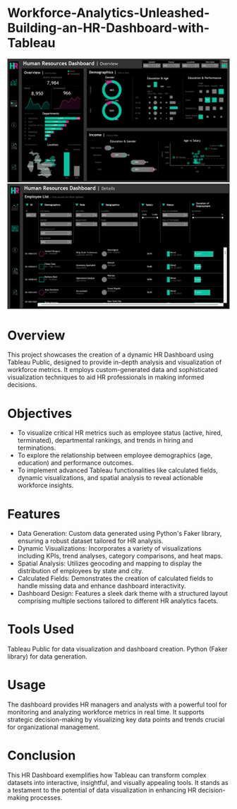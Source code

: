 # Workforce-Analytics-Unleashed-Building-an-HR-Dashboard-with-Tableau
![alt text](https://github.com/myselfadib/Workforce-Analytics-Unleashed-Building-an-HR-Dashboard-with-Tableau/blob/main/HR%20Overview.png)
![alt text](https://github.com/myselfadib/Workforce-Analytics-Unleashed-Building-an-HR-Dashboard-with-Tableau/blob/main/HR%20Details.png)
# Overview
This project showcases the creation of a dynamic HR Dashboard using Tableau Public, designed to provide in-depth analysis and visualization of workforce metrics. It employs custom-generated data and sophisticated visualization techniques to aid HR professionals in making informed decisions.

# Objectives
- To visualize critical HR metrics such as employee status (active, hired, terminated), departmental rankings, and trends in hiring and terminations.
- To explore the relationship between employee demographics (age, education) and performance outcomes.
- To implement advanced Tableau functionalities like calculated fields, dynamic visualizations, and spatial analysis to reveal actionable workforce insights.
  
# Features
- Data Generation: Custom data generated using Python's Faker library, ensuring a robust dataset tailored for HR analysis.
- Dynamic Visualizations: Incorporates a variety of visualizations including KPIs, trend analyses, category comparisons, and heat maps.
- Spatial Analysis: Utilizes geocoding and mapping to display the distribution of employees by state and city.
- Calculated Fields: Demonstrates the creation of calculated fields to handle missing data and enhance dashboard interactivity.
- Dashboard Design: Features a sleek dark theme with a structured layout comprising multiple sections tailored to different HR analytics facets.

# Tools Used
Tableau Public for data visualization and dashboard creation.
Python (Faker library) for data generation.

# Usage
The dashboard provides HR managers and analysts with a powerful tool for monitoring and analyzing workforce metrics in real time. It supports strategic decision-making by visualizing key data points and trends crucial for organizational management.

# Conclusion
This HR Dashboard exemplifies how Tableau can transform complex datasets into interactive, insightful, and visually appealing tools. It stands as a testament to the potential of data visualization in enhancing HR decision-making processes.

